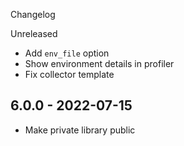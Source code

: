 Changelog

Unreleased
- Add `env_file` option
- Show environment details in profiler
- Fix collector template

## 6.0.0 - 2022-07-15
- Make private library public
